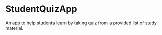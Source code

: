 # StudentQuizApp
An app to help students learn by taking quiz from a provided list of study material.
